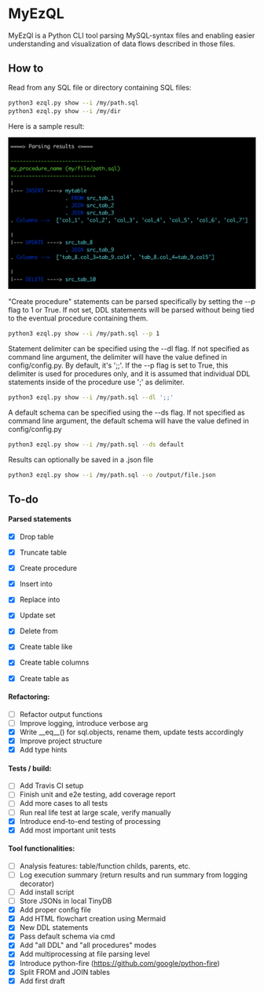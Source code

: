 # MyEzQL

MyEzQl is a Python CLI tool parsing MySQL-syntax files and enabling easier understanding and visualization of data flows 
described in those files.

## How to

Read from any SQL file or directory containing SQL files:

```bash
python3 ezql.py show --i /my/path.sql
python3 ezql.py show --i /my/dir
```

Here is a sample result:

![MyEzQL screenshot](README.png?raw=true "MyEzQL screenshot")

"Create procedure" statements can be parsed specifically by setting the --p flag to 1 or True.
If not set, DDL statements will be parsed without being tied to the eventual procedure containing them.
```bash
python3 ezql.py show --i /my/path.sql --p 1
```

Statement delimiter can be specified using the --dl flag.
If not specified as command line argument, the delimiter will have the value defined in config/config.py. By default, it's ';;'.
If the --p flag is set to True, this delimiter is used for procedures only, and it is assumed that individual DDL statements inside of the procedure use ';' as delimiter.
```bash
python3 ezql.py show --i /my/path.sql --dl ';;'
```

A default schema can be specified using the --ds flag.
If not specified as command line argument, the default schema will have the value defined in config/config.py
```bash
python3 ezql.py show --i /my/path.sql --ds default
```

Results can optionally be saved in a .json file 
```bash
python3 ezql.py show --i /my/path.sql --o /output/file.json
```

## To-do

#### Parsed statements
- [x] Drop table
- [x] Truncate table
- [x] Create procedure
- [x] Insert into
- [x] Replace into
- [x] Update set
- [x] Delete from
- [x] Create table like
- [x] Create table columns
- [x] Create table as


#### Refactoring:
- [ ] Refactor output functions
- [ ] Improve logging, introduce verbose arg
- [x] Write \_\_eq\_\_() for sql.objects, rename them, update tests accordingly
- [x] Improve project structure
- [x] Add type hints

#### Tests / build:
- [ ] Add Travis CI setup
- [ ] Finish unit and e2e testing, add coverage report
- [ ] Add more cases to all tests
- [ ] Run real life test at large scale, verify manually
- [x] Introduce end-to-end testing of processing
- [x] Add most important unit tests

#### Tool functionalities:
- [ ] Analysis features: table/function childs, parents, etc.
- [ ] Log execution summary (return results and run summary from logging decorator)
- [ ] Add install script
- [ ] Store JSONs in local TinyDB
- [x] Add proper config file
- [x] Add HTML flowchart creation using Mermaid
- [x] New DDL statements
- [x] Pass default schema via cmd
- [x] Add "all DDL" and "all procedures" modes
- [x] Add multiprocessing at file parsing level
- [x] Introduce python-fire (https://github.com/google/python-fire)
- [x] Split FROM and JOIN tables
- [x] Add first draft
